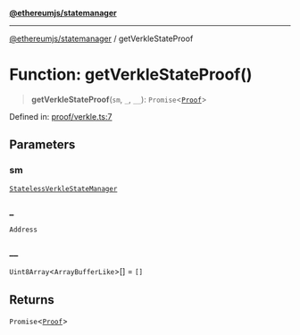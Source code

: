 [**@ethereumjs/statemanager**](../README.md)

***

[@ethereumjs/statemanager](../README.md) / getVerkleStateProof

# Function: getVerkleStateProof()

> **getVerkleStateProof**(`sm`, `_`, `__`): `Promise`\<[`Proof`](../type-aliases/Proof.md)\>

Defined in: [proof/verkle.ts:7](https://github.com/ethereumjs/ethereumjs-monorepo/blob/master/packages/statemanager/src/proof/verkle.ts#L7)

## Parameters

### sm

[`StatelessVerkleStateManager`](../classes/StatelessVerkleStateManager.md)

### \_

`Address`

### \_\_

`Uint8Array`\<`ArrayBufferLike`\>[] = `[]`

## Returns

`Promise`\<[`Proof`](../type-aliases/Proof.md)\>
